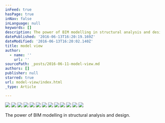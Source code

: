 ```yaml
---
inFeed: true
hasPage: true
inNav: false
inLanguage: null
keywords: []
description: The power of BIM modelling in structural analysis and design.
datePublished: '2016-06-13T16:20:19.169Z'
dateModified: '2016-06-13T16:20:02.140Z'
title: model view
author:
  - name: ''
    url: ''
sourcePath: _posts/2016-06-11-model-view.md
authors: []
publisher: null
starred: true
url: model-view/index.html
_type: Article

---
```

![](https://the-grid-user-content.s3-us-west-2.amazonaws.com/1096c273-f5f3-44e4-8bd1-abf596fdf104.jpg)
![](https://the-grid-user-content.s3-us-west-2.amazonaws.com/6750d223-47f1-48b0-9377-366d21da5a2b.jpg)
![](https://the-grid-user-content.s3-us-west-2.amazonaws.com/ee274392-a8d9-42ef-acd8-a1414f2352f1.jpg)
![](https://the-grid-user-content.s3-us-west-2.amazonaws.com/931ab82d-629f-4f5b-902c-b51c2f9d9ef8.jpg)
![](https://s3-us-west-2.amazonaws.com/the-grid-img/p/fabd88504fee685c3efc0fac844cd2b578a74e7e.jpg)
![](https://the-grid-user-content.s3-us-west-2.amazonaws.com/d0d8d2ae-328b-476b-b157-3c228401d2a2.jpg)
![](https://the-grid-user-content.s3-us-west-2.amazonaws.com/f02215f9-b1b1-4fe2-b132-8841b96de9c0.jpg)
![](https://the-grid-user-content.s3-us-west-2.amazonaws.com/f433bf88-cba3-4dd5-a555-abd82e5b44fb.jpg)
![](https://the-grid-user-content.s3-us-west-2.amazonaws.com/9137800d-7810-43c4-9d3f-1f6a03eddb5e.jpg)
![](https://the-grid-user-content.s3-us-west-2.amazonaws.com/714446cd-d486-48be-82f9-5277cbf1918c.jpg)
![](https://the-grid-user-content.s3-us-west-2.amazonaws.com/d80567d0-d973-40a2-9538-e6eff44a2158.jpg)
![](https://the-grid-user-content.s3-us-west-2.amazonaws.com/a532858f-b4ae-45ac-b47f-1e528a171275.jpg)
![](https://the-grid-user-content.s3-us-west-2.amazonaws.com/6da8743b-aaea-45da-8481-33fdaa6a28c0.jpg)

The power of BIM modelling in structural analysis and design.